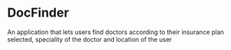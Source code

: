# DocFinder
An application that lets users find doctors according to their insurance plan selected, speciality of the doctor and location of the user
